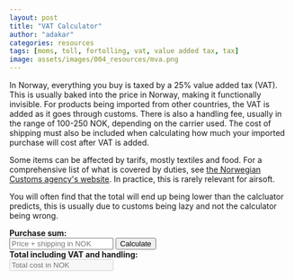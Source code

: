 ```yaml
---
layout: post
title: "VAT Calculator"
author: "adakar"
categories: resources
tags: [moms, toll, fortolling, vat, value added tax, tax]
image: assets/images/004_resources/mva.png
---
```


In Norway, everything you buy is taxed by a 25% value added tax (VAT). This is usually baked into the price in Norway, making it functionally invisible. 
For products being imported from other countries, the VAT is added as it goes through customs. There is also a handling fee, usually in the range of 100-250 NOK, depending on the carrier used.
The cost of shipping must also be included when calculating how much your imported purchase will cost after VAT is added.

Some items can be affected by tarifs, mostly textiles and food. For a comprehensive list of what is covered by duties, see [the Norwegian Customs agency's website](https://www.toll.no/no/bedrift/import/importguide/#varer_som_er_tollbelagt). 
In practice, this is rarely relevant for airsoft.

You will often find that the total will end up being lower than the calcluator predicts, this is usually due to customs being lazy and not the calculator being wrong. 



<script type="text/javascript">
function calc() {
    var price = document.getElementById("price");
    var priceValue = parseFloat(price.value);
  
    var total = (priceValue * 1.25) +150;
    document.getElementById("total").value = total.toString();
    
}
</script>

<div>
	<b>Purchase sum:</b>
	<br>
		<input type="text" placeholder="Price + shipping in NOK" id="price"> <button type="button" onclick="javascript:calc();">Calculate</button>
	<br>
	<b>Total including VAT and handling:</b>
	<br>
		<input type="text" placeholder="Total cost in NOK" id="total" disabled/> 
	<br>
</div>
